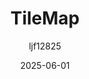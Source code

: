 ---
title: "TileMap"
layout: single
date: 2025-06-01
categories: [笔记]
tags: [Unity, Unity System, Unity Component]
author: "ljf12825"
---